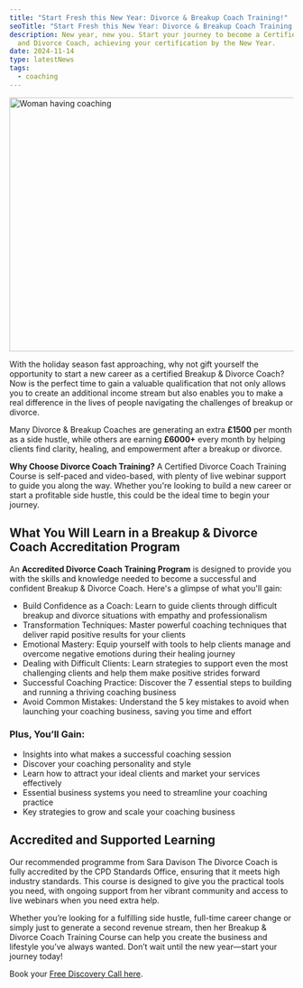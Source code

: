 ```yaml
---
title: "Start Fresh this New Year: Divorce & Breakup Coach Training!"
seoTitle: "Start Fresh this New Year: Divorce & Breakup Coach Training!"
description: New year, new you. Start your journey to become a Certified Breakup
  and Divorce Coach, achieving your certification by the New Year.
date: 2024-11-14
type: latestNews
tags:
  - coaching
---
```

<img src="/static/img/new-year-coaching.webp" alt="Woman having coaching" title="Woman having coaching" class="Right" width="600px" height="450px" loading="lazy"/>

With the holiday season fast approaching, why not gift yourself the opportunity to start a new career as a certified Breakup & Divorce Coach? Now is the perfect time to gain a valuable qualification that not only allows you to create an additional income stream but also enables you to make a real difference in the lives of people navigating the challenges of breakup or divorce.

Many Divorce & Breakup Coaches are generating an extra **£1500** per month as a side hustle, while others are earning **£6000+** every month by helping clients find clarity, healing, and empowerment after a breakup or
divorce.

**Why Choose Divorce Coach Training?** A Certified Divorce Coach Training Course is self-paced and video-based, with plenty of live webinar support to guide you along the way. Whether you're looking to build a new career or start a profitable side hustle, this could be the ideal time to begin your journey.

## **What You Will Learn in a Breakup & Divorce Coach Accreditation Program**

An **Accredited Divorce Coach Training Program** is designed to provide you with the skills
and knowledge needed to become a successful and confident Breakup &
Divorce Coach. Here's a glimpse of what you'll gain:

* Build Confidence as a Coach: Learn to guide clients through difficult breakup and divorce situations with empathy and professionalism
* Transformation Techniques: Master powerful coaching techniques that deliver rapid positive results for your clients
* Emotional Mastery: Equip yourself with tools to help clients manage and overcome negative emotions during their healing journey
* Dealing with Difficult Clients: Learn strategies to support even the most challenging clients and help them make positive strides forward
* Successful Coaching Practice: Discover the 7 essential steps to building and running a thriving coaching business
* Avoid Common Mistakes: Understand the 5 key mistakes to avoid when launching your coaching business, saving you time and effort

### **Plus, You’ll Gain:**

* Insights into what makes a successful coaching session
* Discover your coaching personality and style
* Learn how to attract your ideal clients and market your services effectively
* Essential business systems you need to streamline your coaching practice
* Key strategies to grow and scale your coaching business

## **Accredited and Supported Learning**

Our recommended programme from Sara Davison The Divorce Coach is fully accredited by the CPD Standards Office, ensuring that it meets high industry standards. This course is designed to give you the practical tools you need, with ongoing support from her vibrant community and access to live webinars when you need extra help.

Whether you’re looking for a fulfilling side hustle, full-time career change or simply just to generate a second revenue stream, then her Breakup & Divorce Coach Training Course can help you create the business and lifestyle you’ve always wanted. Don’t wait until the new year—start your journey today!

Book your [Free Discovery Call here](/book-a-free-call/).
